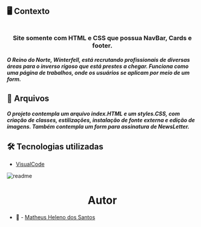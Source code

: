 ## :desktop_computer: Contexto 
# <h3 align="center"> Site somente com HTML e CSS que possua NavBar, Cards e footer. </h1> 
 <h5>O Reino do Norte, Winterfell, está recrutando profissionais de diversas áreas para o inverso rigoso que está prestes a chegar. Funciona como uma página de trabalhos, onde os usuários se aplicam por meio de um form.</h2>

## :open_file_folder: Arquivos
 <h5>O projeto contempla um arquivo index.HTML e um styles.CSS, com criação de classes, estilizações, instalação de fonte externa e edição de imagens. Também contempla um form para assinatura de NewsLetter.</h2>

## :hammer_and_wrench: Tecnologias utilizadas

- [VisualCode](https://code.visualstudio.com/)

![readme](https://github.com/mathelenoo/FrontEndEssencial_ProjetoIndividual/assets/162373434/abe65bac-7b77-4f74-9f4c-0f9c6fb5bac9)

</div>
 <h1 align="center"> Autor </h1>

-  :older_man: - <a href="https://github.com/mathelenoo">Matheus Heleno dos Santos</a>
